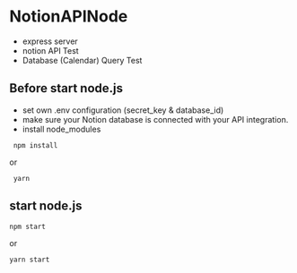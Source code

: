 # NotionAPINode
 - express server
 - notion API Test
 - Database (Calendar) Query Test
  
## Before start node.js
- set own .env configuration (secret_key & database_id)
- make sure your Notion database is connected with your API integration.
- install node_modules
```
 npm install
```
or
```
 yarn
```

## start node.js

```
npm start
```
or
```
yarn start
```
